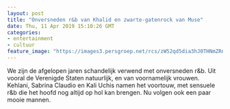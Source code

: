 ```yaml
---
layout: post
title: "Onversneden r&b van Khalid en zwarte-gatenrock van Muse"
date: Thu, 11 Apr 2019 15:10:26 GMT
categories: 
- entertainment 
- cultuur 
feature_image: "https://images3.persgroep.net/rcs/zW52qd5dia3hJ0THNmZRnYwKMu8/diocontent/145119998/_focus/0.482421875/0.2697947214076246/_fill/320/320?appId=93a17a8fd81db0de025c8abd1cca1279&quality=0.85"
---
```


We zijn de afgelopen jaren schandelijk verwend met onversneden r&b. Uit vooral de Verenigde Staten natuurlijk, en van voornamelijk vrouwen. Kehlani, Sabrina Claudio en Kali Uchis namen het voortouw, met sensuele r&b die het hoofd nog altijd op hol kan brengen. Nu volgen ook een paar mooie mannen.
